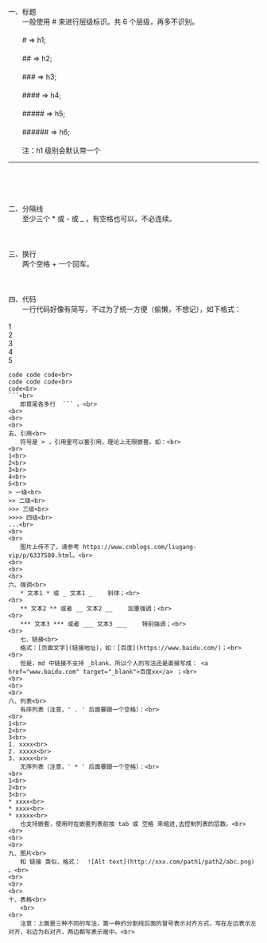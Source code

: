 一、标题<br>
　　一般使用 # 来进行层级标识。共 6 个层级，再多不识别。<br>
<br>
　　#  => h1;<br>
<br>
　　## => h2;<br>
<br>
　　### => h3;<br>
<br>
　　#### => h4;<br>
<br>
　　##### => h5;<br>
<br>
　　###### => h6;<br>
<br>
　　注：h1 级别会默认带一个 <hr/><br>
<br>
<br>
<br>
二、分隔线<br>
　　至少三个 * 或 - 或 _ ，有空格也可以，不必连续。<br>
<br>
<br>
<br>
三、换行<br>
　　两个空格 + 一个回车。<br>
<br>
<br>
<br>
四、代码<br>
　　一行代码好像有简写，不过为了统一方便（偷懒，不想记），如下格式：<br>
<br>
1<br>
2<br>
3<br>
4<br>
5<br>
```<br>
code code code<br>
code code code<br>
code<br>
```<br>
　　即首尾各多行  ``` 。<br>
<br>
<br>
<br>
五、引用<br>
　　符号是 > ，引用里可以套引用，理论上无限嵌套。如：<br>
<br>
1<br>
2<br>
3<br>
4<br>
5<br>
> 一级<br>
>> 二级<br>
>>> 三级<br>
>>>> 四级<br>
...<br>
<br>
<br>
　　图片上传不了，请参考 https://www.cnblogs.com/liugang-vip/p/6337580.html。<br>
<br>
<br>
<br>
六、强调<br>
　　* 文本1 * 或 _ 文本1 _ 　　斜体；<br>
<br>
　　** 文本2 ** 或者 __ 文本2 __ 　　加重强调；<br>
<br>
　　*** 文本3 *** 或者 ___ 文本3 ___ 　　特别强调；<br>
<br>
　　七、链接<br>
　　格式：[页面文字](链接地址)，如：[百度](https://www.baidu.com/)；<br>
<br>
　　但是，md 中链接不支持 _blank，所以个人的写法还是直接写成： <a href="www.baidu.com" target="_blank">百度xx</a> ；<br>
<br>
<br>
<br>
八、列表<br>
　　有序列表（注意，' . ' 后面要跟一个空格）：<br>
<br>
1<br>
2<br>
3<br>
1. xxxx<br>
2. xxxxx<br>
3. xxxx<br>
　　无序列表（注意，' * ' 后面要跟一个空格）：<br>
<br>
1<br>
2<br>
3<br>
* xxxx<br>
* xxxx<br>
* xxxxx<br>
　　也支持嵌套，使用时在嵌套列表前按 tab 或 空格 来缩进,去控制列表的层数。<br>
<br>
<br>
<br>
九、图片<br>
　　和 链接 类似，格式：  ![Alt text](http://xxx.com/path1/path2/abc.png) 。<br>
<br>
<br>
<br>
十、表格<br>
　　<br>
<br>
　　注意：上面是三种不同的写法，第一种的分割线后面的冒号表示对齐方式，写在左边表示左对齐，右边为右对齐，两边都写表示居中。<br>

